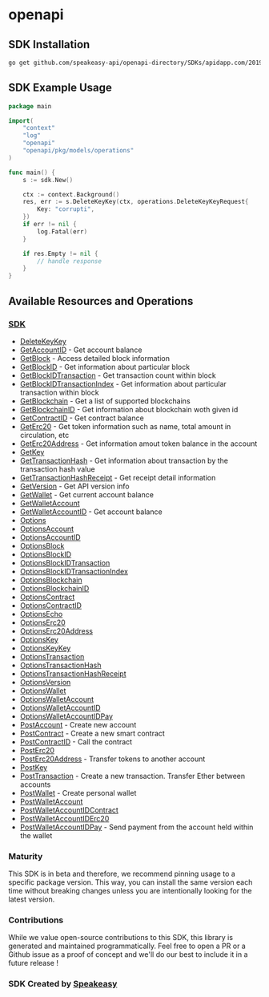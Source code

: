 # openapi

<!-- Start SDK Installation -->
## SDK Installation

```bash
go get github.com/speakeasy-api/openapi-directory/SDKs/apidapp.com/2019-02-14T164701Z/go
```
<!-- End SDK Installation -->

## SDK Example Usage
<!-- Start SDK Example Usage -->
```go
package main

import(
	"context"
	"log"
	"openapi"
	"openapi/pkg/models/operations"
)

func main() {
    s := sdk.New()

    ctx := context.Background()
    res, err := s.DeleteKeyKey(ctx, operations.DeleteKeyKeyRequest{
        Key: "corrupti",
    })
    if err != nil {
        log.Fatal(err)
    }

    if res.Empty != nil {
        // handle response
    }
}
```
<!-- End SDK Example Usage -->

<!-- Start SDK Available Operations -->
## Available Resources and Operations

### [SDK](docs/sdk/README.md)

* [DeleteKeyKey](docs/sdk/README.md#deletekeykey)
* [GetAccountID](docs/sdk/README.md#getaccountid) - Get account balance
* [GetBlock](docs/sdk/README.md#getblock) - Access detailed block information
* [GetBlockID](docs/sdk/README.md#getblockid) - Get information about particular block
* [GetBlockIDTransaction](docs/sdk/README.md#getblockidtransaction) - Get transaction count within block
* [GetBlockIDTransactionIndex](docs/sdk/README.md#getblockidtransactionindex) - Get information about particular transaction within block
* [GetBlockchain](docs/sdk/README.md#getblockchain) - Get a list of supported blockchains
* [GetBlockchainID](docs/sdk/README.md#getblockchainid) - Get information about blockchain woth given id
* [GetContractID](docs/sdk/README.md#getcontractid) - Get contract balance
* [GetErc20](docs/sdk/README.md#geterc20) - Get token information such as name, total amount in circulation, etc
* [GetErc20Address](docs/sdk/README.md#geterc20address) - Get information amout token balance in the account
* [GetKey](docs/sdk/README.md#getkey)
* [GetTransactionHash](docs/sdk/README.md#gettransactionhash) - Get information about transaction by the transaction hash value
* [GetTransactionHashReceipt](docs/sdk/README.md#gettransactionhashreceipt) - Get receipt detail information
* [GetVersion](docs/sdk/README.md#getversion) - Get API version info
* [GetWallet](docs/sdk/README.md#getwallet) - Get current account balance
* [GetWalletAccount](docs/sdk/README.md#getwalletaccount)
* [GetWalletAccountID](docs/sdk/README.md#getwalletaccountid) - Get account balance
* [Options](docs/sdk/README.md#options)
* [OptionsAccount](docs/sdk/README.md#optionsaccount)
* [OptionsAccountID](docs/sdk/README.md#optionsaccountid)
* [OptionsBlock](docs/sdk/README.md#optionsblock)
* [OptionsBlockID](docs/sdk/README.md#optionsblockid)
* [OptionsBlockIDTransaction](docs/sdk/README.md#optionsblockidtransaction)
* [OptionsBlockIDTransactionIndex](docs/sdk/README.md#optionsblockidtransactionindex)
* [OptionsBlockchain](docs/sdk/README.md#optionsblockchain)
* [OptionsBlockchainID](docs/sdk/README.md#optionsblockchainid)
* [OptionsContract](docs/sdk/README.md#optionscontract)
* [OptionsContractID](docs/sdk/README.md#optionscontractid)
* [OptionsEcho](docs/sdk/README.md#optionsecho)
* [OptionsErc20](docs/sdk/README.md#optionserc20)
* [OptionsErc20Address](docs/sdk/README.md#optionserc20address)
* [OptionsKey](docs/sdk/README.md#optionskey)
* [OptionsKeyKey](docs/sdk/README.md#optionskeykey)
* [OptionsTransaction](docs/sdk/README.md#optionstransaction)
* [OptionsTransactionHash](docs/sdk/README.md#optionstransactionhash)
* [OptionsTransactionHashReceipt](docs/sdk/README.md#optionstransactionhashreceipt)
* [OptionsVersion](docs/sdk/README.md#optionsversion)
* [OptionsWallet](docs/sdk/README.md#optionswallet)
* [OptionsWalletAccount](docs/sdk/README.md#optionswalletaccount)
* [OptionsWalletAccountID](docs/sdk/README.md#optionswalletaccountid)
* [OptionsWalletAccountIDPay](docs/sdk/README.md#optionswalletaccountidpay)
* [PostAccount](docs/sdk/README.md#postaccount) - Create new account
* [PostContract](docs/sdk/README.md#postcontract) - Create a new smart contract
* [PostContractID](docs/sdk/README.md#postcontractid) - Call the contract
* [PostErc20](docs/sdk/README.md#posterc20)
* [PostErc20Address](docs/sdk/README.md#posterc20address) - Transfer tokens to another account
* [PostKey](docs/sdk/README.md#postkey)
* [PostTransaction](docs/sdk/README.md#posttransaction) - Create a new transaction. Transfer Ether between accounts
* [PostWallet](docs/sdk/README.md#postwallet) - Create personal wallet
* [PostWalletAccount](docs/sdk/README.md#postwalletaccount)
* [PostWalletAccountIDContract](docs/sdk/README.md#postwalletaccountidcontract)
* [PostWalletAccountIDErc20](docs/sdk/README.md#postwalletaccountiderc20)
* [PostWalletAccountIDPay](docs/sdk/README.md#postwalletaccountidpay) - Send payment from the account held within the wallet
<!-- End SDK Available Operations -->

### Maturity

This SDK is in beta and therefore, we recommend pinning usage to a specific package version.
This way, you can install the same version each time without breaking changes unless you are intentionally
looking for the latest version.

### Contributions

While we value open-source contributions to this SDK, this library is generated and maintained programmatically.
Feel free to open a PR or a Github issue as a proof of concept and we'll do our best to include it in a future release !

### SDK Created by [Speakeasy](https://docs.speakeasyapi.dev/docs/using-speakeasy/client-sdks)
